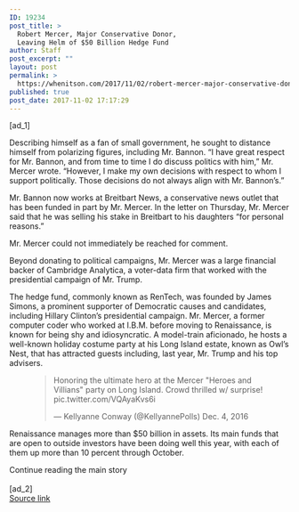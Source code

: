 ```yaml
---
ID: 19234
post_title: >
  Robert Mercer, Major Conservative Donor,
  Leaving Helm of $50 Billion Hedge Fund
author: Staff
post_excerpt: ""
layout: post
permalink: >
  https://whenitson.com/2017/11/02/robert-mercer-major-conservative-donor-leaving-helm-of-50-billion-hedge-fund/
published: true
post_date: 2017-11-02 17:17:29
---
```

 [ad_1]
<br><div>
        <p class="story-body-text story-content" data-para-count="380" data-total-count="1452" id="story-continues-3">Describing himself as a fan of small government, he sought to distance himself from polarizing figures, including Mr. Bannon. “I have great respect for Mr. Bannon, and from time to time I do discuss politics with him,” Mr. Mercer wrote. “However, I make my own decisions with respect to whom I support politically. Those decisions do not always align with Mr. Bannon’s.”</p>

<p class="story-body-text story-content" data-para-count="241" data-total-count="1693">Mr. Bannon now works at Breitbart News, a conservative news outlet that has been funded in part by Mr. Mercer. In the letter on Thursday, Mr. Mercer said that he was selling his stake in Breitbart to his daughters “for personal reasons.”</p><p class="story-body-text story-content" data-para-count="56" data-total-count="1749">Mr. Mercer could not immediately be reached for comment.</p><p class="story-body-text story-content" data-para-count="179" data-total-count="1928">Beyond donating to political campaigns, Mr. Mercer was a large financial backer of Cambridge Analytica, a voter-data firm that worked with the presidential campaign of Mr.  Trump.</p>
<p class="story-body-text story-content" data-para-count="512" data-total-count="2440">The hedge fund, commonly known as RenTech, was founded by James Simons, a prominent supporter of Democratic causes and candidates, including Hillary Clinton’s presidential campaign. Mr. Mercer, a former computer coder who worked at I.B.M. before moving to Renaissance, is known for being shy and idiosyncratic. A model-train aficionado, he hosts a well-known holiday costume party at his Long Island estate, known as Owl’s Nest, that has attracted guests including, last year, Mr. Trump and his top advisers.</p><figure class="media twitter embedded layout-horizontal-inset"><blockquote class="twitter-tweet">
        <p itemprop="articleBody">
            Honoring the ultimate hero at the Mercer "Heroes and Villians" party on Long Island. Crowd thrilled w/ surprise! pic.twitter.com/VQAyaKvs6i        </p> —
        Kellyanne Conway (@KellyannePolls)
        Dec. 4, 2016
    </blockquote>
    </figure><p class="story-body-text story-content" data-para-count="193" data-total-count="2633">Renaissance manages more than $50 billion in assets. Its main funds that are open to outside investors have been doing well this year, with each of them up more than 10 percent through October.</p>        Continue reading the main story
    </div>
<br>[ad_2]
<br><a href="https://www.nytimes.com/2017/11/02/business/robert-mercer-renaissance.html?partner=rss&#038;emc=rss">Source link </a>